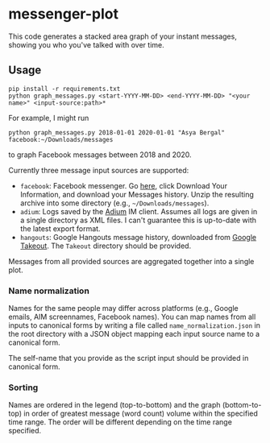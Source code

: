 # messenger-plot
This code generates a stacked area graph of your instant messages, showing you who you've talked with over time.

## Usage

```
pip install -r requirements.txt
python graph_messages.py <start-YYYY-MM-DD> <end-YYYY-MM-DD> "<your name>" <input-source:path>*
```
For example, I might run
```
python graph_messages.py 2018-01-01 2020-01-01 "Asya Bergal" facebook:~/Downloads/messages
```
to graph Facebook messages between 2018 and 2020.

Currently three message input sources are supported:

* `facebook`: Facebook messenger. Go
  [here](https://www.facebook.com/settings?tab=your_facebook_information), click Download Your
  Information, and download your Messages history. Unzip the resulting archive into some directory
  (e.g., `~/Downloads/messages`).
* `adium`: Logs saved by the [Adium](https://adium.im/) IM client. Assumes all logs are given in a
  single directory as XML files. I can't guarantee this is up-to-date with the latest export format.
* `hangouts`: Google Hangouts message history, downloaded from
  [Google Takeout](https://takeout.google.com/). The `Takeout` directory should be provided.

Messages from all provided sources are aggregated together into a single plot.

### Name normalization

Names for the same people may differ across platforms (e.g., Google emails, AIM screennames,
Facebook names). You can map names from all inputs to canonical forms by writing a file called
`name_normalization.json` in the root directory with a JSON object mapping each input source name to
a canonical form.

The self-name that you provide as the script input should be provided in canonical form.

### Sorting

Names are ordered in the legend (top-to-bottom) and the graph (bottom-to-top) in order of greatest
message (word count) volume within the specified time range. The order will be different depending
on the time range specified.
